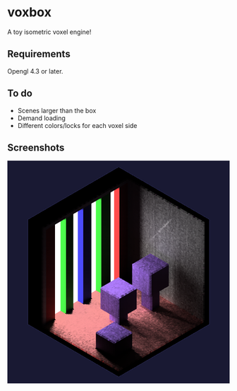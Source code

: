 # voxbox
A toy isometric voxel engine!

## Requirements

Opengl 4.3 or later.

## To do

* Scenes larger than the box
* Demand loading
* Different colors/locks for each voxel side

## Screenshots

![scr1](https://github.com/dylanswiggett/voxbox/blob/master/screenshots/scr1.png)
